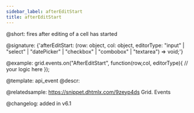 ```yaml
---
sidebar_label: afterEditStart
title: afterEditStart
---          
```


@short: fires after editing of a cell has started

@signature: {'afterEditStart: (row: object, col: object, editorType: "input" | "select" | "datePicker" | "checkbox" | "combobox" | "textarea") => void;'}

<!-- @params:
- row			object		an object with a row configuration
- col		object		an object with a column configuration
- editorType	string		the type of a cell editor:"input", "select", "datePicker", "checkbox", "combobox" -->


@example:
grid.events.on("AfterEditStart", function(row,col, editorType){
	// your logic here
});


@template:	api_event
@descr:


	

@relatedsample:
https://snippet.dhtmlx.com/9zeyp4ds	Grid. Events

@changelog: added in v6.1

